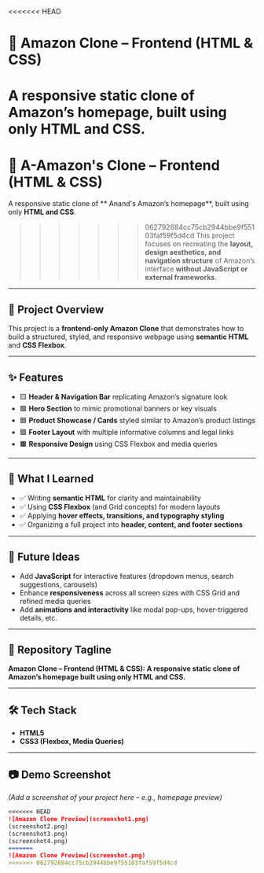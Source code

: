 <<<<<<< HEAD
# 📌 Amazon Clone – Frontend (HTML & CSS)

A responsive static clone of **Amazon’s homepage**, built using only **HTML and CSS**.  
=======
# 📌 A-Amazon's Clone – Frontend (HTML & CSS)

A responsive static clone of ** Anand's Amazon’s homepage**, built using only **HTML and CSS**.  
>>>>>>> 062792684cc75cb2944bbe9f55103faf59f5d4cd
This project focuses on recreating the **layout, design aesthetics, and navigation structure** of Amazon’s interface **without JavaScript or external frameworks**.  

---

## 🚀 Project Overview
This project is a **frontend-only Amazon Clone** that demonstrates how to build a structured, styled, and responsive webpage using **semantic HTML** and **CSS Flexbox**.  

---

## ✨ Features
- 🟨 **Header & Navigation Bar** replicating Amazon’s signature look  
- 🟩 **Hero Section** to mimic promotional banners or key visuals  
- 🟦 **Product Showcase / Cards** styled similar to Amazon’s product listings  
- 🟪 **Footer Layout** with multiple informative columns and legal links  
- 🟧 **Responsive Design** using CSS Flexbox and media queries  

---

## 📖 What I Learned
- ✅ Writing **semantic HTML** for clarity and maintainability  
- ✅ Using **CSS Flexbox** (and Grid concepts) for modern layouts  
- ✅ Applying **hover effects, transitions, and typography styling**  
- ✅ Organizing a full project into **header, content, and footer sections**  

---

## 🔮 Future Ideas
- Add **JavaScript** for interactive features (dropdown menus, search suggestions, carousels)  
- Enhance **responsiveness** across all screen sizes with CSS Grid and refined media queries  
- Add **animations and interactivity** like modal pop-ups, hover-triggered details, etc.  

---

## 📌 Repository Tagline
**Amazon Clone – Frontend (HTML & CSS): A responsive static clone of Amazon’s homepage built using only HTML and CSS.**

---

## 🛠️ Tech Stack
- **HTML5**  
- **CSS3 (Flexbox, Media Queries)**  

---

## 📷 Demo Screenshot
*(Add a screenshot of your project here – e.g., homepage preview)*  

```md
<<<<<<< HEAD
![Amazon Clone Preview](screenshot1.png)
(screenshot2.png)
(screenshot3.png)
(screenshot4.png)
=======
![Amazon Clone Preview](screenshot.png)
>>>>>>> 062792684cc75cb2944bbe9f55103faf59f5d4cd
